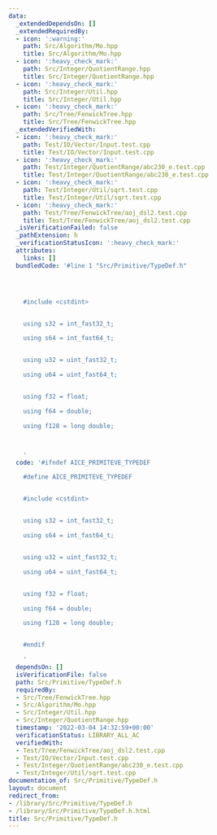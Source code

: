 ```yaml
---
data:
  _extendedDependsOn: []
  _extendedRequiredBy:
  - icon: ':warning:'
    path: Src/Algorithm/Mo.hpp
    title: Src/Algorithm/Mo.hpp
  - icon: ':heavy_check_mark:'
    path: Src/Integer/QuotientRange.hpp
    title: Src/Integer/QuotientRange.hpp
  - icon: ':heavy_check_mark:'
    path: Src/Integer/Util.hpp
    title: Src/Integer/Util.hpp
  - icon: ':heavy_check_mark:'
    path: Src/Tree/FenwickTree.hpp
    title: Src/Tree/FenwickTree.hpp
  _extendedVerifiedWith:
  - icon: ':heavy_check_mark:'
    path: Test/IO/Vector/Input.test.cpp
    title: Test/IO/Vector/Input.test.cpp
  - icon: ':heavy_check_mark:'
    path: Test/Integer/QuotientRange/abc230_e.test.cpp
    title: Test/Integer/QuotientRange/abc230_e.test.cpp
  - icon: ':heavy_check_mark:'
    path: Test/Integer/Util/sqrt.test.cpp
    title: Test/Integer/Util/sqrt.test.cpp
  - icon: ':heavy_check_mark:'
    path: Test/Tree/FenwickTree/aoj_dsl2.test.cpp
    title: Test/Tree/FenwickTree/aoj_dsl2.test.cpp
  _isVerificationFailed: false
  _pathExtension: h
  _verificationStatusIcon: ':heavy_check_mark:'
  attributes:
    links: []
  bundledCode: '#line 1 "Src/Primitive/TypeDef.h"




    #include <cstdint>


    using s32 = int_fast32_t;

    using s64 = int_fast64_t;


    using u32 = uint_fast32_t;

    using u64 = uint_fast64_t;


    using f32 = float;

    using f64 = double;

    using f128 = long double;



    '
  code: '#ifndef AICE_PRIMITEVE_TYPEDEF

    #define AICE_PRIMITEVE_TYPEDEF


    #include <cstdint>


    using s32 = int_fast32_t;

    using s64 = int_fast64_t;


    using u32 = uint_fast32_t;

    using u64 = uint_fast64_t;


    using f32 = float;

    using f64 = double;

    using f128 = long double;


    #endif

    '
  dependsOn: []
  isVerificationFile: false
  path: Src/Primitive/TypeDef.h
  requiredBy:
  - Src/Tree/FenwickTree.hpp
  - Src/Algorithm/Mo.hpp
  - Src/Integer/Util.hpp
  - Src/Integer/QuotientRange.hpp
  timestamp: '2022-03-04 14:32:59+00:00'
  verificationStatus: LIBRARY_ALL_AC
  verifiedWith:
  - Test/Tree/FenwickTree/aoj_dsl2.test.cpp
  - Test/IO/Vector/Input.test.cpp
  - Test/Integer/QuotientRange/abc230_e.test.cpp
  - Test/Integer/Util/sqrt.test.cpp
documentation_of: Src/Primitive/TypeDef.h
layout: document
redirect_from:
- /library/Src/Primitive/TypeDef.h
- /library/Src/Primitive/TypeDef.h.html
title: Src/Primitive/TypeDef.h
---
```

